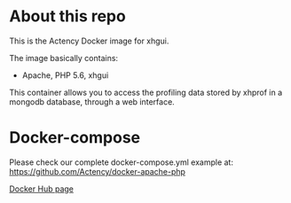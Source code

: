 # About this repo

This is the Actency Docker image for xhgui.

The image basically contains:

- Apache, PHP 5.6, xhgui

This container allows you to access the profiling data stored by xhprof in a mongodb database, through a web interface.

# Docker-compose

Please check our complete docker-compose.yml example at: https://github.com/Actency/docker-apache-php

[Docker Hub page](https://hub.docker.com/r/actency/docker-xhgui/)
